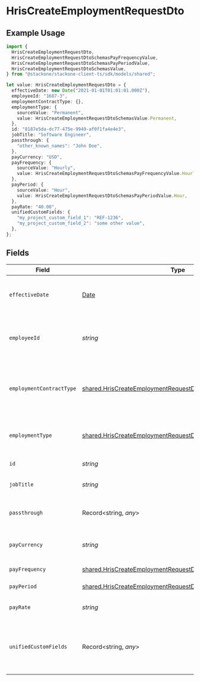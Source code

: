 # HrisCreateEmploymentRequestDto

## Example Usage

```typescript
import {
  HrisCreateEmploymentRequestDto,
  HrisCreateEmploymentRequestDtoSchemasPayFrequencyValue,
  HrisCreateEmploymentRequestDtoSchemasPayPeriodValue,
  HrisCreateEmploymentRequestDtoSchemasValue,
} from "@stackone/stackone-client-ts/sdk/models/shared";

let value: HrisCreateEmploymentRequestDto = {
  effectiveDate: new Date("2021-01-01T01:01:01.000Z"),
  employeeId: "1687-3",
  employmentContractType: {},
  employmentType: {
    sourceValue: "Permanent",
    value: HrisCreateEmploymentRequestDtoSchemasValue.Permanent,
  },
  id: "8187e5da-dc77-475e-9949-af0f1fa4e4e3",
  jobTitle: "Software Engineer",
  passthrough: {
    "other_known_names": "John Doe",
  },
  payCurrency: "USD",
  payFrequency: {
    sourceValue: "Hourly",
    value: HrisCreateEmploymentRequestDtoSchemasPayFrequencyValue.Hourly,
  },
  payPeriod: {
    sourceValue: "Hour",
    value: HrisCreateEmploymentRequestDtoSchemasPayPeriodValue.Hour,
  },
  payRate: "40.00",
  unifiedCustomFields: {
    "my_project_custom_field_1": "REF-1236",
    "my_project_custom_field_2": "some other value",
  },
};
```

## Fields

| Field                                                                                                                                             | Type                                                                                                                                              | Required                                                                                                                                          | Description                                                                                                                                       | Example                                                                                                                                           |
| ------------------------------------------------------------------------------------------------------------------------------------------------- | ------------------------------------------------------------------------------------------------------------------------------------------------- | ------------------------------------------------------------------------------------------------------------------------------------------------- | ------------------------------------------------------------------------------------------------------------------------------------------------- | ------------------------------------------------------------------------------------------------------------------------------------------------- |
| `effectiveDate`                                                                                                                                   | [Date](https://developer.mozilla.org/en-US/docs/Web/JavaScript/Reference/Global_Objects/Date)                                                     | :heavy_minus_sign:                                                                                                                                | The effective date of the employment contract                                                                                                     | 2021-01-01T01:01:01.000Z                                                                                                                          |
| `employeeId`                                                                                                                                      | *string*                                                                                                                                          | :heavy_minus_sign:                                                                                                                                | The employee ID associated with this employment                                                                                                   | 1687-3                                                                                                                                            |
| `employmentContractType`                                                                                                                          | [shared.HrisCreateEmploymentRequestDtoEmploymentContractType](../../../sdk/models/shared/hriscreateemploymentrequestdtoemploymentcontracttype.md) | :heavy_minus_sign:                                                                                                                                | The employment work schedule type (e.g., full-time, part-time)                                                                                    | full_time                                                                                                                                         |
| `employmentType`                                                                                                                                  | [shared.HrisCreateEmploymentRequestDtoEmploymentType](../../../sdk/models/shared/hriscreateemploymentrequestdtoemploymenttype.md)                 | :heavy_minus_sign:                                                                                                                                | The type of employment (e.g., contractor, permanent)                                                                                              | permanent                                                                                                                                         |
| `id`                                                                                                                                              | *string*                                                                                                                                          | :heavy_minus_sign:                                                                                                                                | Unique identifier                                                                                                                                 | 8187e5da-dc77-475e-9949-af0f1fa4e4e3                                                                                                              |
| `jobTitle`                                                                                                                                        | *string*                                                                                                                                          | :heavy_minus_sign:                                                                                                                                | The job title of the employee                                                                                                                     | Software Engineer                                                                                                                                 |
| `passthrough`                                                                                                                                     | Record<string, *any*>                                                                                                                             | :heavy_minus_sign:                                                                                                                                | Value to pass through to the provider                                                                                                             | {<br/>"other_known_names": "John Doe"<br/>}                                                                                                       |
| `payCurrency`                                                                                                                                     | *string*                                                                                                                                          | :heavy_minus_sign:                                                                                                                                | The currency used for pay                                                                                                                         | USD                                                                                                                                               |
| `payFrequency`                                                                                                                                    | [shared.HrisCreateEmploymentRequestDtoPayFrequency](../../../sdk/models/shared/hriscreateemploymentrequestdtopayfrequency.md)                     | :heavy_minus_sign:                                                                                                                                | The pay frequency                                                                                                                                 | hourly                                                                                                                                            |
| `payPeriod`                                                                                                                                       | [shared.HrisCreateEmploymentRequestDtoPayPeriod](../../../sdk/models/shared/hriscreateemploymentrequestdtopayperiod.md)                           | :heavy_minus_sign:                                                                                                                                | The pay period                                                                                                                                    | monthly                                                                                                                                           |
| `payRate`                                                                                                                                         | *string*                                                                                                                                          | :heavy_minus_sign:                                                                                                                                | The pay rate for the employee                                                                                                                     | 40.00                                                                                                                                             |
| `unifiedCustomFields`                                                                                                                             | Record<string, *any*>                                                                                                                             | :heavy_minus_sign:                                                                                                                                | Custom Unified Fields configured in your StackOne project                                                                                         | {<br/>"my_project_custom_field_1": "REF-1236",<br/>"my_project_custom_field_2": "some other value"<br/>}                                          |